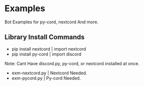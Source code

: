# Examples
Bot Examples for py-cord, nextcord And more.

## Library Install Commands
- pip install nextcord | import nextcord
- pip install py-cord | import discord

Note: Cant Have discord.py, py-cord, or nextcord installed at once.


- exm-nextcord.py | Nextcord Needed.
- exm-pycord.py | Py-cord Needed.
